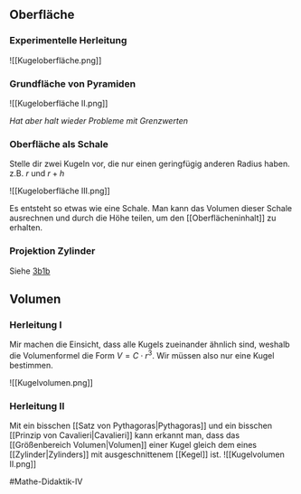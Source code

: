 ## Oberfläche
### Experimentelle Herleitung
![[Kugeloberfläche.png]]

### Grundfläche von Pyramiden
![[Kugeloberfläche II.png]]

*Hat aber halt wieder Probleme mit Grenzwerten*

### Oberfläche als Schale
Stelle dir zwei Kugeln vor, die nur einen geringfügig anderen Radius haben.
z.B. $r$ und $r+h$

![[Kugeloberfläche III.png]]

Es entsteht so etwas wie eine Schale. Man kann das Volumen dieser Schale ausrechnen und durch die Höhe teilen, um den [[Oberflächeninhalt]] zu erhalten.

### Projektion Zylinder
Siehe [3b1b](https://www.youtube.com/watch?v=GNcFjFmqEc8)


## Volumen
### Herleitung I 
Mir machen die Einsicht, dass alle Kugels zueinander ähnlich sind, weshalb die Volumenformel die Form $V = C \cdot r^3$.
Wir müssen also nur eine Kugel bestimmen.

![[Kugelvolumen.png]]

### Herleitung II
Mit ein bisschen [[Satz von Pythagoras|Pythagoras]] und ein bisschen [[Prinzip von Cavalieri|Cavalieri]] kann erkannt man, dass das [[Größenbereich Volumen|Volumen]] einer Kugel gleich dem eines [[Zylinder|Zylinders]] mit ausgeschnittenem [[Kegel]] ist.
![[Kugelvolumen II.png]]

#Mathe-Didaktik-IV 